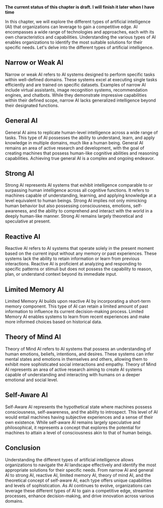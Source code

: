 **The current status of this chapter is draft. I will finish it later when I have time**

In this chapter, we will explore the different types of artificial intelligence (AI) that organizations can leverage to gain a competitive edge. AI encompasses a wide range of technologies and approaches, each with its own characteristics and capabilities. Understanding the various types of AI enables organizations to identify the most suitable solutions for their specific needs. Let's delve into the different types of artificial intelligence.

Narrow or Weak AI
-----------------

Narrow or weak AI refers to AI systems designed to perform specific tasks within well-defined domains. These systems excel at executing single tasks efficiently and are trained on specific datasets. Examples of narrow AI include virtual assistants, image recognition systems, recommendation engines, and chatbots. While they demonstrate impressive capabilities within their defined scope, narrow AI lacks generalized intelligence beyond their designated functions.

General AI
----------

General AI aims to replicate human-level intelligence across a wide range of tasks. This type of AI possesses the ability to understand, learn, and apply knowledge in multiple domains, much like a human being. General AI remains an area of active research and development, with the goal of creating machines that possess human-like cognitive abilities and reasoning capabilities. Achieving true general AI is a complex and ongoing endeavor.

Strong AI
---------

Strong AI represents AI systems that exhibit intelligence comparable to or surpassing human intelligence across all cognitive functions. It refers to machines capable of understanding, learning, and applying knowledge at a level equivalent to human beings. Strong AI implies not only mimicking human behavior but also possessing consciousness, emotions, self-awareness, and the ability to comprehend and interact with the world in a deeply human-like manner. Strong AI remains largely theoretical and speculative at present.

Reactive AI
-----------

Reactive AI refers to AI systems that operate solely in the present moment based on the current input without any memory or past experiences. These systems lack the ability to retain information or learn from previous interactions. Reactive AI is proficient at analyzing and responding to specific patterns or stimuli but does not possess the capability to reason, plan, or understand context beyond its immediate input.

Limited Memory AI
-----------------

Limited Memory AI builds upon reactive AI by incorporating a short-term memory component. This type of AI can retain a limited amount of past information to influence its current decision-making process. Limited Memory AI enables systems to learn from recent experiences and make more informed choices based on historical data.

Theory of Mind AI
-----------------

Theory of Mind AI refers to AI systems that possess an understanding of human emotions, beliefs, intentions, and desires. These systems can infer mental states and emotions in themselves and others, allowing them to exhibit more sophisticated social interactions and empathy. Theory of Mind AI represents an area of active research aiming to create AI systems capable of understanding and interacting with humans on a deeper emotional and social level.

Self-Aware AI
-------------

Self-Aware AI represents the hypothetical state where machines possess consciousness, self-awareness, and the ability to introspect. This level of AI would entail machines having subjective experiences and a sense of their own existence. While self-aware AI remains largely speculative and philosophical, it represents a concept that explores the potential for machines to attain a level of consciousness akin to that of human beings.

Conclusion
----------

Understanding the different types of artificial intelligence allows organizations to navigate the AI landscape effectively and identify the most appropriate solutions for their specific needs. From narrow AI and general AI to strong AI, reactive AI, limited memory AI, theory of mind AI, and the theoretical concept of self-aware AI, each type offers unique capabilities and levels of sophistication. As AI continues to evolve, organizations can leverage these different types of AI to gain a competitive edge, streamline processes, enhance decision-making, and drive innovation across various domains.
